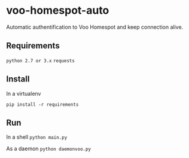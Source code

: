 # voo-homespot-auto
Automatic authentification to Voo Homespot and keep connection alive.


## Requirements
`python 2.7 or 3.x`
`requests`

## Install
In a virtualenv

`pip install -r requirements`

## Run
In a shell
`python main.py`

As a daemon 
`python daemonvoo.py`
